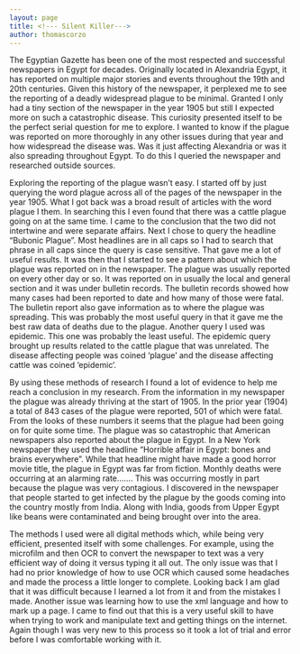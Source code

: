```yaml
---
layout: page
title: <!--- Silent Killer--->
author: thomascorzo
---
```


The Egyptian Gazette has been one of the most respected and successful newspapers in Egypt for decades. Originally located in Alexandria Egypt, it has reported on multiple major stories and events throughout the 19th and 20th centuries. Given this history of the newspaper, it perplexed me to see the reporting of a deadly widespread plague to be minimal. Granted I only had a tiny section of the newspaper in the year 1905 but still I expected more on such a catastrophic disease. This curiosity presented itself to be the perfect serial question for me to explore. I wanted to know if the plague was reported on more thoroughly in any other issues during that year and how widespread the disease was. Was it just affecting Alexandria or was it also spreading throughout Egypt. To do this I queried the newspaper and researched outside sources.

Exploring the reporting of the plague wasn’t easy. I started off by just querying the word plague across all of the pages of the newspaper in the year 1905. What I got back was a broad result of articles with the word plague I them. In searching this I even found that there was a cattle plague going on at the same time. I came to the conclusion that the two did not intertwine and were separate affairs. Next I chose to query the headline “Bubonic Plague”. Most headlines are in all caps so I had to search that phrase in all caps since the query is case sensitive. That gave me a lot of useful results. It was then that I started to see a pattern about which the plague was reported on in the newspaper. The plague was usually reported on every other day or so. It was reported on in usually the local and general section and it was under bulletin records. The bulletin records showed how many cases had been reported to date and how many of those were fatal. The bulletin report also gave information as to where the plague was spreading. This was probably the most useful query in that it gave me the best raw data of deaths due to the plague. Another query I used was epidemic. This one was probably the least useful. The epidemic query brought up results related to the cattle plague that was unrelated. The disease affecting people was coined ‘plague’ and the disease affecting cattle was coined ‘epidemic’.

By using these methods of research I found a lot of evidence to help me reach a conclusion in my research. From the information in my newspaper the plague was already thriving at the start of 1905. In the prior year (1904) a total of 843 cases of the plague were reported, 501 of which were fatal. From the looks of these numbers it seems that the plague had been going on for quite some time. The plague was so catastrophic that American newspapers also reported about the plague in Egypt. In a New York newspaper they used the headline “Horrible affair in Egypt: bones and brains everywhere”. While that headline might have made a good horror movie title, the plague in Egypt was far from fiction. Monthly deaths were occurring at an alarming rate…….  This was occurring mostly in part because the plague was very contagious. I discovered in the newspaper that people started to get infected by the plague by the goods coming into the country mostly from India. Along with India, goods from Upper Egypt like beans were contaminated and being brought over into the area.

The methods I used were all digital methods which, while being very efficient, presented itself with some challenges. For example, using the microfilm and then OCR to convert the newspaper to text was a very efficient way of doing it versus typing it all out. The only issue was that I had no prior knowledge of how to use OCR which caused some headaches and made the process a little longer to complete. Looking back I am glad that it was difficult because I learned a lot from it and from the mistakes I made. Another issue was learning how to use the xml language and how to mark up a page. I came to find out that this is a very useful skill to have when trying to work and manipulate text and getting things on the internet. Again though I was very new to this process so it took a lot of trial and error before I was comfortable working with it.

